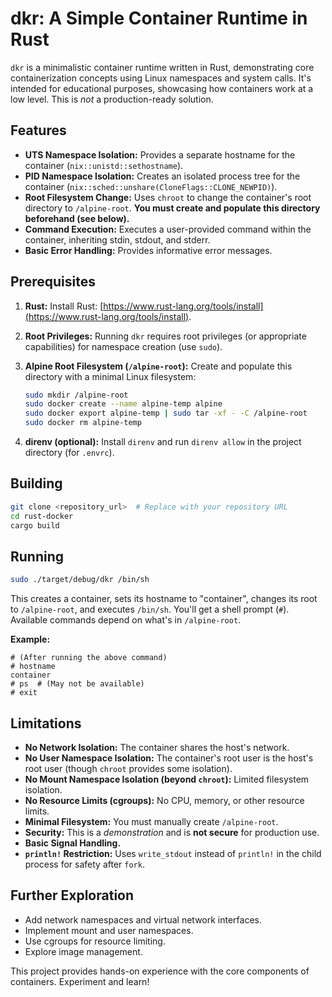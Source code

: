 # dkr: A Simple Container Runtime in Rust

`dkr` is a minimalistic container runtime written in Rust, demonstrating core containerization concepts using Linux namespaces and system calls. It's intended for educational purposes, showcasing how containers work at a low level.  This is *not* a production-ready solution.

## Features

- **UTS Namespace Isolation:** Provides a separate hostname for the container (`nix::unistd::sethostname`).
- **PID Namespace Isolation:**  Creates an isolated process tree for the container (`nix::sched::unshare(CloneFlags::CLONE_NEWPID)`).
- **Root Filesystem Change:** Uses `chroot` to change the container's root directory to `/alpine-root`.  **You must create and populate this directory beforehand (see below).**
- **Command Execution:** Executes a user-provided command within the container, inheriting stdin, stdout, and stderr.
- **Basic Error Handling:**  Provides informative error messages.

## Prerequisites

1.  **Rust:** Install Rust: [https://www.rust-lang.org/tools/install](https://www.rust-lang.org/tools/install).
2.  **Root Privileges:** Running `dkr` requires root privileges (or appropriate capabilities) for namespace creation (use `sudo`).
3.  **Alpine Root Filesystem (`/alpine-root`):** Create and populate this directory with a minimal Linux filesystem:

    ```bash
    sudo mkdir /alpine-root
    sudo docker create --name alpine-temp alpine
    sudo docker export alpine-temp | sudo tar -xf - -C /alpine-root
    sudo docker rm alpine-temp
    ```
4.  **direnv (optional):** Install `direnv` and run `direnv allow` in the project directory (for `.envrc`).

## Building

```bash
git clone <repository_url>  # Replace with your repository URL
cd rust-docker
cargo build
```

## Running

```bash
sudo ./target/debug/dkr /bin/sh
```

This creates a container, sets its hostname to "container", changes its root to `/alpine-root`, and executes `/bin/sh`.  You'll get a shell prompt (`#`).  Available commands depend on what's in `/alpine-root`.

**Example:**

```
# (After running the above command)
# hostname
container
# ps  # (May not be available)
# exit
```

## Limitations

- **No Network Isolation:** The container shares the host's network.
- **No User Namespace Isolation:** The container's root user is the host's root user (though `chroot` provides some isolation).
- **No Mount Namespace Isolation (beyond `chroot`):**  Limited filesystem isolation.
- **No Resource Limits (cgroups):** No CPU, memory, or other resource limits.
- **Minimal Filesystem:**  You must manually create `/alpine-root`.
- **Security:**  This is a *demonstration* and is **not secure** for production use.
- **Basic Signal Handling.**
- **`println!` Restriction:** Uses `write_stdout` instead of `println!` in the child process for safety after `fork`.

## Further Exploration

- Add network namespaces and virtual network interfaces.
- Implement mount and user namespaces.
- Use cgroups for resource limiting.
- Explore image management.

This project provides hands-on experience with the core components of containers. Experiment and learn!
